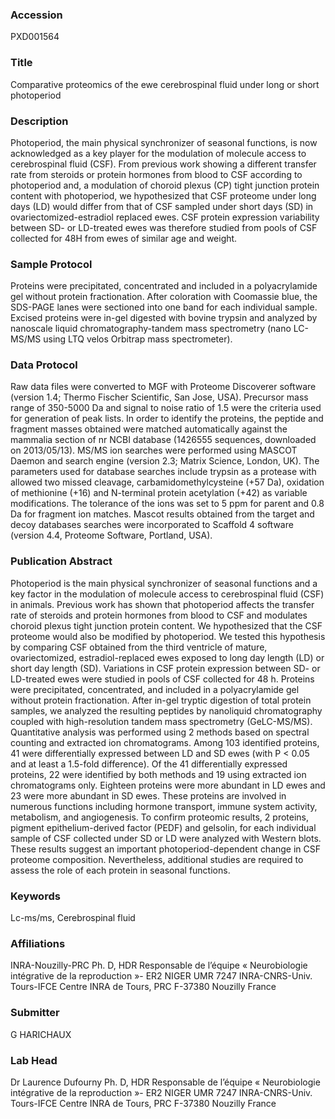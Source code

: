 ### Accession
PXD001564

### Title
Comparative proteomics of the ewe cerebrospinal fluid under long or short photoperiod

### Description
Photoperiod, the main physical synchronizer of seasonal functions, is now acknowledged as a key player for the modulation of molecule access to cerebrospinal fluid (CSF). From previous work showing a different transfer rate from steroids or protein hormones from blood to CSF according to photoperiod and, a modulation of choroid plexus (CP) tight junction protein content with photoperiod, we hypothesized that CSF proteome under long days (LD) would differ from that of CSF sampled under short days (SD) in ovariectomized-estradiol replaced ewes. CSF protein expression variability between SD- or LD-treated ewes was therefore studied from pools of CSF collected for 48H from ewes of similar age and weight.

### Sample Protocol
Proteins were precipitated, concentrated and included in a polyacrylamide gel without protein fractionation. After coloration with Coomassie blue, the SDS-PAGE lanes were sectioned into one band for each individual sample. Excised proteins were in-gel digested with bovine trypsin and analyzed by nanoscale liquid chromatography-tandem mass spectrometry (nano LC-MS/MS  using LTQ velos Orbitrap mass spectrometer).

### Data Protocol
Raw data files were converted to MGF with Proteome Discoverer software (version 1.4; Thermo Fischer Scientific, San Jose, USA). Precursor mass range of 350-5000 Da and signal to noise ratio of 1.5 were the criteria used for generation of peak lists. In order to identify the proteins, the peptide and fragment masses obtained were matched automatically against the mammalia section of nr NCBI database (1426555 sequences, downloaded on 2013/05/13). MS/MS ion searches were performed using MASCOT Daemon and search engine (version 2.3; Matrix Science, London, UK). The parameters used for database searches include trypsin as a protease with allowed two missed cleavage, carbamidomethylcysteine (+57 Da), oxidation of methionine (+16) and N-terminal protein acetylation (+42) as variable modifications. The tolerance of the ions was set to 5 ppm for parent and 0.8 Da for fragment ion matches. Mascot results obtained from the target and decoy databases searches were incorporated to Scaffold 4 software (version 4.4, Proteome Software, Portland, USA).

### Publication Abstract
Photoperiod is the main physical synchronizer of seasonal functions and a key factor in the modulation of molecule access to cerebrospinal fluid (CSF) in animals. Previous work has shown that photoperiod affects the transfer rate of steroids and protein hormones from blood to CSF and modulates choroid plexus tight junction protein content. We hypothesized that the CSF proteome would also be modified by photoperiod. We tested this hypothesis by comparing CSF obtained from the third ventricle of mature, ovariectomized, estradiol-replaced ewes exposed to long day length (LD) or short day length (SD). Variations in CSF protein expression between SD- or LD-treated ewes were studied in pools of CSF collected for 48&#xa0;h. Proteins were precipitated, concentrated, and included in a polyacrylamide gel without protein fractionation. After in-gel tryptic digestion of total protein samples, we analyzed the resulting peptides by nanoliquid chromatography coupled with high-resolution tandem mass spectrometry (GeLC-MS/MS). Quantitative analysis was performed using 2 methods based on spectral counting and extracted ion chromatograms. Among 103 identified proteins, 41 were differentially expressed between LD and SD ewes (with P &lt; 0.05 and at least a 1.5-fold difference). Of the 41 differentially expressed proteins, 22 were identified by both methods and 19 using extracted ion chromatograms only. Eighteen proteins were more abundant in LD ewes and 23 were more abundant in SD ewes. These proteins are involved in numerous functions including hormone transport, immune system activity, metabolism, and angiogenesis. To confirm proteomic results, 2 proteins, pigment epithelium-derived factor (PEDF) and gelsolin, for each individual sample of CSF collected under SD or LD were analyzed with Western blots. These results suggest an important photoperiod-dependent change in CSF proteome composition. Nevertheless, additional studies are required to assess the role of each protein in seasonal functions.

### Keywords
Lc-ms/ms, Cerebrospinal fluid

### Affiliations
INRA-Nouzilly-PRC
Ph. D, HDR Responsable de l’équipe « Neurobiologie intégrative de la reproduction »- ER2 NIGER UMR 7247 INRA-CNRS-Univ. Tours-IFCE Centre INRA de Tours, PRC F-37380 Nouzilly France

### Submitter
G HARICHAUX

### Lab Head
Dr Laurence Dufourny
Ph. D, HDR Responsable de l’équipe « Neurobiologie intégrative de la reproduction »- ER2 NIGER UMR 7247 INRA-CNRS-Univ. Tours-IFCE Centre INRA de Tours, PRC F-37380 Nouzilly France


